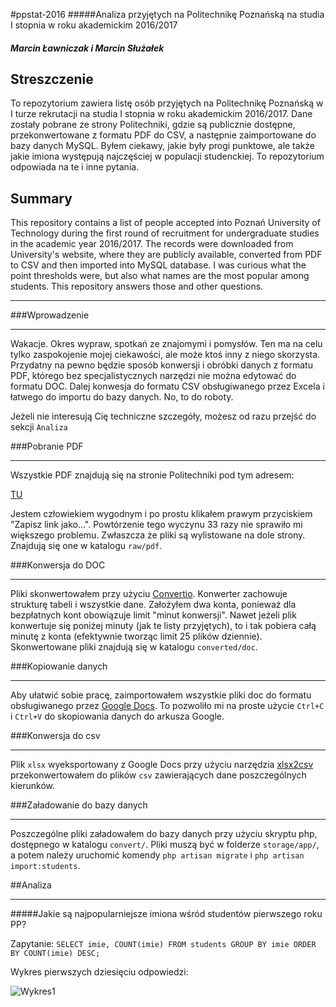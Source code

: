 #ppstat-2016
#####Analiza przyjętych na Politechnikę Poznańską na studia I stopnia w roku akademickim 2016/2017
##### Marcin Ławniczak i Marcin Służałek

Streszczenie
---
To repozytorium zawiera listę osób przyjętych na Politechnikę Poznańską w I
turze rekrutacji na studia I stopnia w roku akademickim 2016/2017. Dane zostały
pobrane ze strony Politechniki, gdzie są publicznie dostępne, przekonwertowane
z formatu PDF do CSV, a następnie zaimportowane do bazy danych MySQL. Byłem 
ciekawy, jakie były progi punktowe, ale także jakie imiona występują 
najczęściej w populacji studenckiej. To repozytorium odpowiada na te i inne
pytania.

Summary
---
This repository contains a list of people accepted into Poznań University of
Technology during the first round of recruitment for undergraduate studies in
the academic year 2016/2017.  The records were downloaded from University's
website, where they are publicly available, converted from PDF to CSV and then
imported into MySQL database. I was curious what the point thresholds were, but
also what names are the most popular among students. This repository answers
those and other questions.

---
###Wprowadzenie

---
Wakacje. Okres wypraw, spotkań ze znajomymi i pomysłów. Ten ma na celu tylko
zaspokojenie mojej ciekawości, ale może ktoś inny z niego skorzysta. Przydatny
na pewno będzie sposób konwersji i obróbki danych z formatu PDF, którego bez
specjalistycznych narzędzi nie można edytować do formatu DOC. Dalej konwesja do
formatu CSV obsługiwanego przez Excela i łatwego do importu do bazy danych.
No, to do roboty.

Jeżeli nie interesują Cię techniczne szczegóły, możesz od razu przejść do
sekcji `Analiza`

###Pobranie PDF

---
Wszystkie PDF znajdują się na stronie Politechniki pod tym adresem:

[TU](http://www.put.poznan.pl/pl/studia-i-i-ii-stopnia/listy-przyjetych)

Jestem człowiekiem wygodnym i po prostu klikałem prawym przyciskiem
"Zapisz link jako...". Powtórzenie tego wyczynu 33 razy nie sprawiło mi
większego problemu. Zwłaszcza że pliki są wylistowane na dole strony.
Znajdują się one w katalogu `raw/pdf`.

###Konwersja do DOC

---
Pliki skonwertowałem przy użyciu [Convertio](https://convertio.co/pl/).
Konwerter zachowuje strukturę tabeli i wszystkie dane. Założyłem dwa konta,
ponieważ dla bezpłatnych kont obowiązuje limit "minut konwersji". Nawet jeżeli
plik konwertuje się poniżej minuty (jak te listy przyjętych), to i tak pobiera
całą minutę z konta (efektywnie tworząc limit 25 plików dziennie). 
Skonwertowane pliki znajdują się w katalogu `converted/doc`.

###Kopiowanie danych

---
Aby ułatwić sobie pracę, zaimportowałem wszystkie pliki doc do formatu
obsługiwanego przez [Google Docs](https://docs.google.com). To pozwoliło mi na
proste użycie `Ctrl+C` i `Ctrl+V` do skopiowania danych do arkusza Google.


###Konwersja do csv

---
Plik `xlsx` wyeksportowany z Google Docs przy użyciu narzędzia
[xlsx2csv](https://github.com/dilshod/xlsx2csv) przekonwertowałem do plików
`csv` zawierających dane poszczególnych kierunków.
 
###Załadowanie do bazy danych

---
Poszczególne pliki załadowałem do bazy danych przy użyciu skryptu php, dostępnego
w katalogu `convert/`. Pliki muszą być w folderze `storage/app/`, a potem należy
uruchomić komendy `php artisan migrate` i `php artisan import:students`.


##Analiza

---
#####Jakie są najpopularniejsze imiona wśród studentów pierwszego roku PP?

Zapytanie: `SELECT imie, COUNT(imie) FROM students
            GROUP BY imie
            ORDER BY COUNT(imie) DESC;`

Wykres pierwszych dziesięciu odpowiedzi:

![Wykres1](https://github.com/marcinlawnik/ppstat-2016/blob/master/images/najpopularniejsze_imiona.png)
